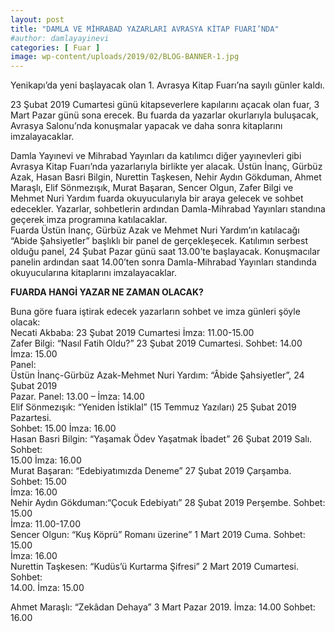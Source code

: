 ```yaml
---
layout: post
title: "DAMLA VE MİHRABAD YAZARLARI AVRASYA KİTAP FUARI’NDA"
#author: damlayayinevi
categories: [ Fuar ]
image: wp-content/uploads/2019/02/BLOG-BANNER-1.jpg
---
```

Yenikapı’da yeni başlayacak olan 1. Avrasya Kitap Fuarı’na sayılı günler kaldı.

23 Şubat 2019 Cumartesi günü kitapseverlere kapılarını açacak olan fuar, 3 Mart Pazar günü sona erecek. Bu fuarda da yazarlar okurlarıyla buluşacak, Avrasya Salonu’nda konuşmalar yapacak ve daha sonra kitaplarını imzalayacaklar.

Damla Yayınevi ve Mihrabad Yayınları da katılımcı diğer yayınevleri gibi  
Avrasya Kitap Fuarı’nda yazarlarıyla birlikte yer alacak. Üstün İnanç, Gürbüz Azak, Hasan Basri Bilgin, Nurettin Taşkesen, Nehir Aydın Gökduman, Ahmet Maraşlı, Elif Sönmezışık, Murat Başaran, Sencer Olgun, Zafer Bilgi ve Mehmet Nuri Yardım fuarda okuyucularıyla bir araya gelecek ve sohbet edecekler. Yazarlar, sohbetlerin ardından Damla-Mihrabad Yayınları standına geçerek imza programına katılacaklar.  
Fuarda Üstün İnanç, Gürbüz Azak ve Mehmet Nuri Yardım’ın katılacağı “Abide Şahsiyetler” başlıklı bir panel de gerçekleşecek. Katılımın serbest olduğu panel, 24 Şubat Pazar günü saat 13.00’te başlayacak. Konuşmacılar panelin ardından saat 14.00’ten sonra Damla-Mihrabad Yayınları standında okuyucularına kitaplarını imzalayacaklar.

**FUARDA HANGİ YAZAR NE ZAMAN OLACAK?**

Buna göre fuara iştirak edecek yazarların sohbet ve imza günleri şöyle olacak:  
Necati Akbaba: 23 Şubat 2019 Cumartesi İmza: 11.00-15.00  
Zafer Bilgi: “Nasıl Fatih Oldu?” 23 Şubat 2019 Cumartesi. Sohbet: 14.00 İmza: 15.00  
Panel:  
Üstün İnanç-Gürbüz Azak-Mehmet Nuri Yardım: “Âbide Şahsiyetler”, 24 Şubat 2019  
Pazar. Panel: 13.00 – İmza: 14.00  
Elif Sönmezışık: “Yeniden İstiklal” (15 Temmuz Yazıları) 25 Şubat 2019 Pazartesi.  
Sohbet: 15.00 İmza: 16.00  
Hasan Basri Bilgin: “Yaşamak Ödev Yaşatmak İbadet” 26 Şubat 2019 Salı. Sohbet:  
15.00 İmza: 16.00  
Murat Başaran: “Edebiyatımızda Deneme” 27 Şubat 2019 Çarşamba. Sohbet: 15.00  
İmza: 16.00  
Nehir Aydın Gökduman:“Çocuk Edebiyatı” 28 Şubat 2019 Perşembe. Sohbet: 15.00  
İmza: 11.00-17.00  
Sencer Olgun: “Kuş Köprü” Romanı üzerine” 1 Mart 2019 Cuma. Sohbet: 15.00  
İmza: 16.00  
Nurettin Taşkesen: “Kudüs’ü Kurtarma Şifresi” 2 Mart 2019 Cumartesi. Sohbet:  
14.00. İmza: 15.00

Ahmet Maraşlı: “Zekâdan Dehaya” 3 Mart Pazar 2019. İmza: 14.00 Sohbet: 16.00